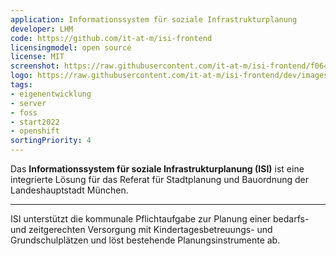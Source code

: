 ```yaml
---
application: Informationssystem für soziale Infrastrukturplanung
developer: LHM
code: https://github.com/it-at-m/isi-frontend
licensingmodel: open source
license: MIT
screenshot: https://raw.githubusercontent.com/it-at-m/isi-frontend/f0645d56043444be56dd452d6c9bc26040f4e23b/images/ISI_screenshot_abfrage.png
logo: https://raw.githubusercontent.com/it-at-m/isi-frontend/dev/images/logo.png
tags:
- eigenentwicklung
- server
- foss
- start2022
- openshift
sortingPriority: 4
---
```

Das __Informationssystem für soziale Infrastrukturplanung (ISI)__ ist eine integrierte Lösung für das Referat für Stadtplanung und Bauordnung der Landeshauptstadt München.

---
ISI unterstützt die kommunale Pflichtaufgabe zur Planung einer bedarfs- und zeitgerechten Versorgung mit Kindertagesbetreuungs- und Grundschulplätzen und löst bestehende Planungsinstrumente ab.

